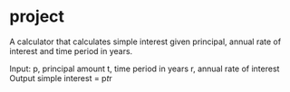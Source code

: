 # project
A calculator that calculates simple interest given principal, annual rate of interest and time period in years.

Input:
    p, principal amount
    t, time period in years
    r, annual rate of interest
Output
   simple interest = p*t*r
